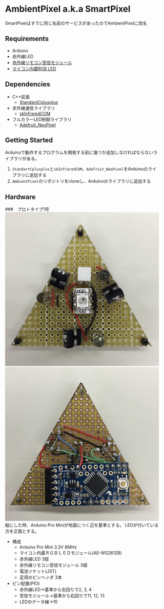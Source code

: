 # AmbientPixel a.k.a SmartPixel
SmartPixelはすでに同じ名前のサービスがあったのでAmbientPixelに改名

## Requirements

- Arduino
- 赤外線LED
- [赤外線リモコン受信モジュール](http://akizukidenshi.com/catalog/g/gI-00622/)
- [マイコン内蔵RGB LED](http://akizukidenshi.com/catalog/g/gM-08414/)

## Dependencies

- C++拡張
	- [StandardCplusplus](https://github.com/0x0c/StandardCplusplus)
- 赤外線通信ライブラリ
	- [skInfraredCOM](http://www.geocities.jp/zattouka/GarageHouse/micon/InfraredCOM/InfraredCOM.htm)
- フルカラーLED制御ライブラリ
	- [Adafruit_NeoPixel](https://github.com/adafruit/Adafruit_NeoPixel)
	
## Getting Started

Arduinoで動作するプログラムを開発する前に幾つか追加しなければならないライブラリがある。

1. `StandartCplusplus`と`skInfraredCOM`、`Adafruit_NeoPixel`をArduinoのライブラリに追加する
2. `AmbientPixel`のリポジトリをcloneし、Arduinoのライブラリに追加する

## Hardware
###　プロトタイプ1号
![](https://raw.githubusercontent.com/0x0c/AmbientPixel/master/Asset/Image/p1-1.jpg?token=AAJa196Pg--TfIaPiPlLZ4o6D-owqrLdks5V3VkGwA%3D%3D)
![](https://raw.githubusercontent.com/0x0c/AmbientPixel/master/Asset/Image/p1-2.jpg?token=AAJa1zghC-jrMf7iGu76KpIgHkY2N7V2ks5V3VkiwA%3D%3D)
縦にした時、Arduino Pro Miniが地面につく辺を基準とする。
LEDが付いている方を正面とする。

- 構成
	- Arduino Pro Mini 3.3V 8MHz
	- マイコン内蔵ＲＧＢＬＥＤモジュール(AE-WS2812B)
	- 赤外線LED 3個
	- 赤外線リモコン受信モジュール 3個
	- 電池ソケット(JST)
	- 足用のピンヘッダ 3本
- ピン配置(PIO)
	- 赤外線LED→基準から右回りで2, 3, 4
	- 受信モジュール→基準から右回りで11, 12, 13
	- LEDのデータ線→10
